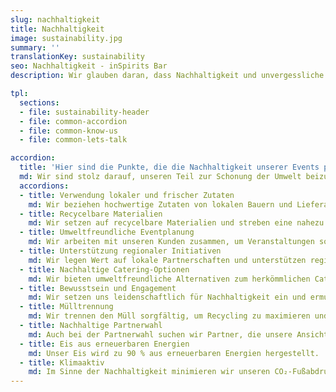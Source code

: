 ```yaml
---
slug: nachhaltigkeit
title: Nachhaltigkeit
image: sustainability.jpg
summary: ''
translationKey: sustainability
seo: Nachhaltigkeit - inSpirits Bar
description: Wir glauben daran, dass Nachhaltigkeit und unvergessliche Momente sich nicht im Weg stehen!…

tpl:
  sections:
  - file: sustainability-header
  - file: common-accordion
  - file: common-know-us
  - file: common-lets-talk

accordion:
  title: 'Hier sind die Punkte, die die Nachhaltigkeit unserer Events positiv beeinflussen:'
  md: Wir sind stolz darauf, unseren Teil zur Schonung der Umwelt beizutragen und gleichzeitig unvergessliche Momente zu schaffen. 🌿🍹
  accordions:
  - title: Verwendung lokaler und frischer Zutaten
    md: Wir beziehen hochwertige Zutaten von lokalen Bauern und Lieferanten, was die Transportwege verkürzt und die lokale Wirtschaft unterstützt.
  - title: Recycelbare Materialien
    md: Wir setzen auf recycelbare Materialien und streben eine nahezu Null-Abfall-Produktion an.
  - title: Umweltfreundliche Eventplanung
    md: Wir arbeiten mit unseren Kunden zusammen, um Veranstaltungen so umweltfreundlich wie möglich zu gestalten, indem wir sicherstellen, dass alle verwendeten Materialien wiederverwendet oder recycelt werden können.
  - title: Unterstützung regionaler Initiativen
    md: Wir legen Wert auf lokale Partnerschaften und unterstützen regionale Initiativen, was die Gemeinschaft stärkt und die Umwelt schont.
  - title: Nachhaltige Catering-Optionen
    md: Wir bieten umweltfreundliche Alternativen zum herkömmlichen Catering an, was die Menge an Abfall reduziert und die Umweltbelastung minimiert.
  - title: Bewusstsein und Engagement
    md: Wir setzen uns leidenschaftlich für Nachhaltigkeit ein und ermutigen unsere Kunden, umweltbewusste Entscheidungen zu treffen.
  - title: Mülltrennung
    md: Wir trennen den Müll sorgfältig, um Recycling zu maximieren und die Umweltbelastung zu minimieren.
  - title: Nachhaltige Partnerwahl
    md: Auch bei der Partnerwahl suchen wir Partner, die unsere Ansichten in puncto Nachhaltigkeit teilen.
  - title: Eis aus erneuerbaren Energien
    md: Unser Eis wird zu 90 % aus erneuerbaren Energien hergestellt.
  - title: Klimaaktiv
    md: Im Sinne der Nachhaltigkeit minimieren wir unseren CO₂-Fußabdruck und gleichen unvermeidbare Emissionen durch Aufforstungsprojekte aus.
---
```

